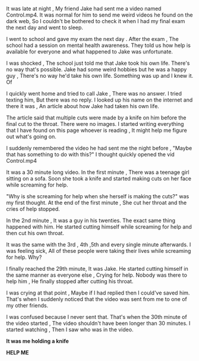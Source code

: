 It was late at night , My friend Jake had sent me a video named Control.mp4. It was normal for him to send me weird videos he found on the dark web, So I couldn't be bothered to check it when I had my final exam the next day and went to sleep.


I went to school and gave my exam the next day . After the exam , The school had a session on mental health awareness. They told us how help is available for everyone and what happened to Jake was unfortunate.


I was shocked , The school just told me that Jake took his own life. There's no way that's possible. Jake had some weird hobbies but he was a happy guy , There's no way he'd take his own life. Something was up and I knew it. Of


I quickly went home and tried to call Jake , There was no answer. I tried texting him, But there was no reply. I looked up his name on the internet and there it was , An article about how Jake had taken his own life.


The article said that multiple cuts were made by a knife on him before the final cut to the throat. There were no images. I started writing everything that I have found on this page whoever is reading , It might help me figure out what's going on. 


I suddenly remembered the video he had sent me the night before , "Maybe that has something to do with this?" I thought quickly opened the vid Control.mp4


It was a 30 minute long video. In the first minute , There was a teenage girl sitting on a sofa. Soon she took a knife and started making cuts on her face while screaming for help.


"Why is she screaming for help when she herself is making the cuts?" was my first thought. At the end of the first minute , She cut her throat and the cries of help stopped.


In the 2nd minute , It was a guy in his twenties. The exact same thing happened with him. He started cutting himself while screaming for help and then cut his own throat.


It was the same with the 3rd , 4th ,5th and every single minute afterwards. I was feeling sick, All of these people were taking their lives while screaming for help. Why?


I finally reached the 29th minute, It was Jake. He started cutting himself in the same manner as everyone else , Crying for help. Nobody was there to help him , He finally stopped after cutting his throat.


I was crying at that point , Maybe if I had replied then I could've saved him. That's when I suddenly noticed that the video was sent from me to one of my other friends.


I was confused because I never sent that. That's when the 30th minute of the video started , The video shouldn't have been longer than 30 minutes. I started watching , Then I saw who was in the video.


**It was me holding a knife**


**HELP ME**